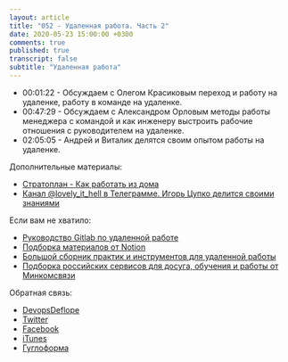 ```yaml
---
layout: article
title: "052 - Удаленная работа. Часть 2"
date: 2020-05-23 15:00:00 +0300
comments: true
published: true
transcript: false
subtitle: "Удаленная работа"
---
```


* 00:01:22 - Обсуждаем с Олегом Красиковым переход и работу на удаленке, работу в команде на удаленке.
* 00:47:29 - Обсуждаем с Александром Орловым методы работы менеджера с командой и как инженеру выстроить рабочие отношения с руководителем на удаленке.
* 02:05:05 - Андрей и Виталик делятся своим опытом работы на удаленке.

Дополнительные материалы:

* [Стратоплан - Как работать из дома](https://www.youtube.com/watch?v=qm9ZDqFCQqE)
* [Канал @lovely_it_hell в Телеграмме. Игорь Цупко делится своими знаниями](https://t.me/lovely_it_hell)

Если вам не хватило:

* [Руководство Gitlab по удаленной работе](https://about.gitlab.com/company/culture/all-remote/guide/)
* [Подборка материалов от Notion](https://www.notion.so/Remote-work-wiki-1b21ef5501714fffa9f5c5c25677371f)
* [Большой сборник практик и инструментов для удаленной работы](https://coronavirustechhandbook.com/remote)
* [Подборка российских сервисов для досуга, обучения и работы от Минкомсвязи](https://www.vseonline.online/)

Обратная связь:

* [DevopsDeflope](https://devopsdeflope.ru/)
* [Twitter](https://twitter.com/devopsdeflope)
* [Facebook](https://www.facebook.com/DevOpsDeflopeNews/)
* [iTunes](https://podcasts.apple.com/ru/podcast/devops-%D0%B4%D0%B5%D1%84%D0%BB%D0%BE%D0%BF%D0%B5-%D0%BF%D0%BE%D0%B4%D0%BA%D0%B0%D1%81%D1%82/id670175970)
* [Гуглоформа](https://forms.gle/9DWSqjbf7ZrixZMQ7)
